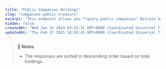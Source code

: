 ```yaml
---
title: "Public Companies Holdings"
slug: "companies-public-treasury"
excerpt: "This endpoint allows you **query public companies’ Bitcoin or Ethereum holdings**"
hidden: false
createdAt: "Wed Jan 31 2024 03:32:31 GMT+0000 (Coordinated Universal Time)"
updatedAt: "Thu Feb 27 2025 18:56:45 GMT+0000 (Coordinated Universal Time)"
---
```

> 📘 **Notes**
> 
> - The responses are sorted in descending order based on total holdings.
